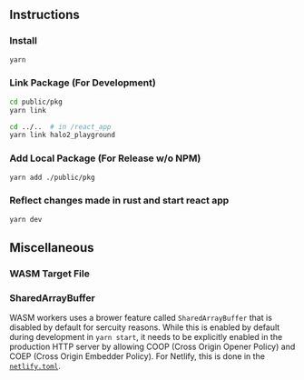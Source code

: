 ## Instructions

### Install

```bash
yarn
```

### Link Package (For Development)

```bash
cd public/pkg
yarn link

cd ../..  # in /react_app
yarn link halo2_playground
```

### Add Local Package (For Release w/o NPM)

```bash
yarn add ./public/pkg
```

### Reflect changes made in rust and start react app

```bash
yarn dev
```

## Miscellaneous

### WASM Target File



### SharedArrayBuffer

WASM workers uses a brower feature called `SharedArrayBuffer` that is disabled by default for sercuity reasons. While this is enabled by default during development in `yarn start`, it needs to be explicitly enabled in the production HTTP server by allowing COOP (Cross Origin Opener Policy) and COEP (Cross Origin Embedder Policy). For Netlify, this is done in the [`netlify.toml`](./netlify.toml).
